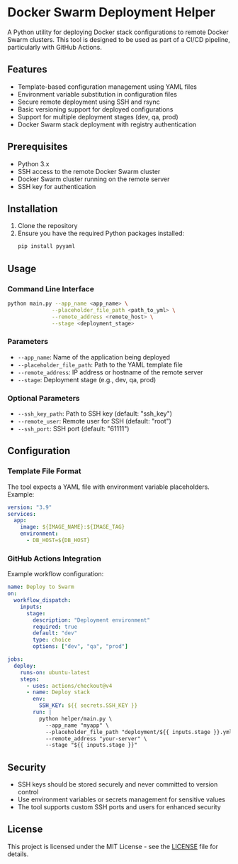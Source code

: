 # Docker Swarm Deployment Helper

A Python utility for deploying Docker stack configurations to remote Docker Swarm clusters. This tool is designed to be used as part of a CI/CD pipeline, particularly with GitHub Actions.

## Features

- Template-based configuration management using YAML files
- Environment variable substitution in configuration files
- Secure remote deployment using SSH and rsync
- Basic versioning support for deployed configurations
- Support for multiple deployment stages (dev, qa, prod)
- Docker Swarm stack deployment with registry authentication

## Prerequisites

- Python 3.x
- SSH access to the remote Docker Swarm cluster
- Docker Swarm cluster running on the remote server
- SSH key for authentication

## Installation

1. Clone the repository
2. Ensure you have the required Python packages installed:
   ```bash
   pip install pyyaml
   ```

## Usage

### Command Line Interface

```bash
python main.py --app_name <app_name> \
              --placeholder_file_path <path_to_yml> \
              --remote_address <remote_host> \
              --stage <deployment_stage>
```

### Parameters

- `--app_name`: Name of the application being deployed
- `--placeholder_file_path`: Path to the YAML template file
- `--remote_address`: IP address or hostname of the remote server
- `--stage`: Deployment stage (e.g., dev, qa, prod)

### Optional Parameters

- `--ssh_key_path`: Path to SSH key (default: "ssh_key")
- `--remote_user`: Remote user for SSH (default: "root")
- `--ssh_port`: SSH port (default: "61111")

## Configuration

### Template File Format

The tool expects a YAML file with environment variable placeholders. Example:

```yaml
version: "3.9"
services:
  app:
    image: ${IMAGE_NAME}:${IMAGE_TAG}
    environment:
      - DB_HOST=${DB_HOST}
```

### GitHub Actions Integration

Example workflow configuration:

```yaml
name: Deploy to Swarm
on:
  workflow_dispatch:
    inputs:
      stage:
        description: "Deployment environment"
        required: true
        default: "dev"
        type: choice
        options: ["dev", "qa", "prod"]

jobs:
  deploy:
    runs-on: ubuntu-latest
    steps:
      - uses: actions/checkout@v4
      - name: Deploy stack
        env:
          SSH_KEY: ${{ secrets.SSH_KEY }}
        run: |
          python helper/main.py \
            --app_name "myapp" \
            --placeholder_file_path "deployment/${{ inputs.stage }}.yml" \
            --remote_address "your-server" \
            --stage "${{ inputs.stage }}"
```

## Security

- SSH keys should be stored securely and never committed to version control
- Use environment variables or secrets management for sensitive values
- The tool supports custom SSH ports and users for enhanced security

## License

This project is licensed under the MIT License - see the [LICENSE](LICENSE) file for details.

